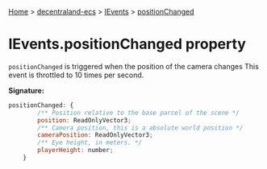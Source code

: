 [Home](./index) &gt; [decentraland-ecs](./decentraland-ecs.md) &gt; [IEvents](./decentraland-ecs.ievents.md) &gt; [positionChanged](./decentraland-ecs.ievents.positionchanged.md)

# IEvents.positionChanged property

`positionChanged` is triggered when the position of the camera changes This event is throttled to 10 times per second.

**Signature:**
```javascript
positionChanged: {
        /** Position relative to the base parcel of the scene */
        position: ReadOnlyVector3;
        /** Camera position, this is a absolute world position */
        cameraPosition: ReadOnlyVector3;
        /** Eye height, in meters. */
        playerHeight: number;
    }
```
